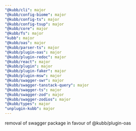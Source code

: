 ```yaml
---
"@kubb/cli": major
"@kubb/config-biome": major
"@kubb/config-ts": major
"@kubb/config-tsup": major
"@kubb/core": major
"@kubb/fs": major
"kubb": major
"@kubb/oas": major
"@kubb/parser-ts": major
"@kubb/plugin-oas": major
"@kubb/plugin-redoc": major
"@kubb/react": major
"@kubb/plugin": major
"@kubb/plugin-faker": major
"@kubb/plugin-msw": major
"@kubb/swagger-swr": major
"@kubb/swagger-tanstack-query": major
"@kubb/swagger-ts": major
"@kubb/swagger-zod": major
"@kubb/swagger-zodios": major
"@kubb/types": major
"unplugin-kubb": major
---
```


removal of swagger package in favour of @kubb/plugin-oas
